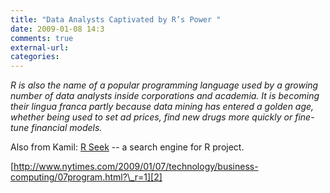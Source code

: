 ```yaml
---
title: "Data Analysts Captivated by R’s Power "
date: 2009-01-08 14:3
comments: true
external-url:
categories:
---
```

_R is also the name of a popular programming language used by a growing number of data analysts inside corporations and academia. It is becoming their lingua franca partly because data mining has entered a golden age, whether being used to set ad prices, find new drugs more quickly or fine-tune financial models._  
  
Also from Kamil: [R Seek][1] -- a search engine for R project.  


[http://www.nytimes.com/2009/01/07/technology/business-computing/07program.html?\_r=1][2]

  [1]: http://rseek.org/
  [2]: http://www.nytimes.com/2009/01/07/technology/business-computing/07program.html?_r=1
